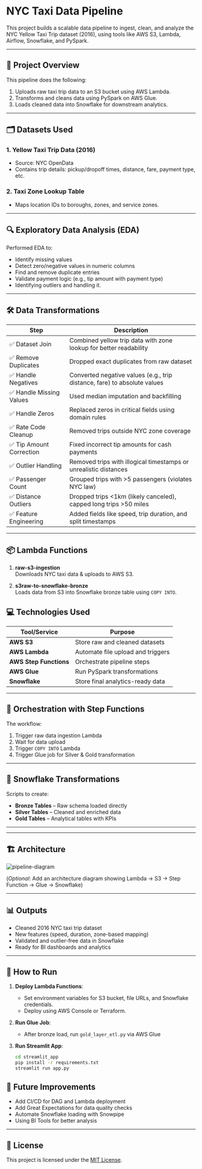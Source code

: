 # NYC Taxi Data Pipeline

This project builds a scalable data pipeline to ingest, clean, and analyze the NYC Yellow Taxi Trip dataset (2016), using tools like AWS S3, Lambda, Airflow, Snowflake, and PySpark.

---

## 🚀 Project Overview

This pipeline does the following:
1. Uploads raw taxi trip data to an S3 bucket using AWS Lambda.
2. Transforms and cleans data using PySpark on AWS Glue.
3. Loads cleaned data into Snowflake for downstream analytics.

---

## 🗂️ Datasets Used

### 1. Yellow Taxi Trip Data (2016)
- Source: NYC OpenData
- Contains trip details: pickup/dropoff times, distance, fare, payment type, etc.

### 2. Taxi Zone Lookup Table
- Maps location IDs to boroughs, zones, and service zones.

---

## 🔍 Exploratory Data Analysis (EDA)

Performed EDA to:
- Identify missing values
- Detect zero/negative values in numeric columns
- Find and remove duplicate entries
- Validate payment logic (e.g., tip amount with payment type)
- Identifying outliers and handling it.

---

## 🛠️ Data Transformations

| Step                        | Description                                                                 |
|----------------------------|-----------------------------------------------------------------------------|
| ✅ Dataset Join            | Combined yellow trip data with zone lookup for better readability           |
| ✅ Remove Duplicates       | Dropped exact duplicates from raw dataset                                   |
| ✅ Handle Negatives        | Converted negative values (e.g., trip distance, fare) to absolute values     |
| ✅ Handle Missing Values   | Used median imputation and backfilling                                       |
| ✅ Handle Zeros            | Replaced zeros in critical fields using domain rules                         |
| ✅ Rate Code Cleanup       | Removed trips outside NYC zone coverage                                     |
| ✅ Tip Amount Correction   | Fixed incorrect tip amounts for cash payments                                |
| ✅ Outlier Handling        | Removed trips with illogical timestamps or unrealistic distances             |
| ✅ Passenger Count         | Grouped trips with >5 passengers (violates NYC law)                          |
| ✅ Distance Outliers       | Dropped trips <1km (likely canceled), capped long trips >50 miles            |
| ✅ Feature Engineering     | Added fields like speed, trip duration, and split timestamps                 |

---


## 📦 Lambda Functions

1. **raw-s3-ingestion**  
   Downloads NYC taxi data & uploads to AWS S3.

2. **s3raw-to-snowflake-bronze**  
   Loads data from S3 into Snowflake bronze table using `COPY INTO`.

## 💻 Technologies Used

| Tool/Service     | Purpose                             |
|------------------|-------------------------------------|
| **AWS S3**        | Store raw and cleaned datasets      |
| **AWS Lambda**    | Automate file upload and triggers   |
| **AWS Step Functions** | Orchestrate pipeline steps     |
| **AWS Glue**      | Run PySpark transformations         |
| **Snowflake**     | Store final analytics-ready data    |


---

## 🔄 Orchestration with Step Functions

The workflow:
1. Trigger raw data ingestion Lambda
2. Wait for data upload
3. Trigger `COPY INTO` Lambda
4. Trigger Glue job for Silver & Gold transformation

---

## 🧬 Snowflake Transformations

Scripts to create:
- **Bronze Tables** – Raw schema loaded directly
- **Silver Tables** – Cleaned and enriched data
- **Gold Tables** – Analytical tables with KPIs

---

---

## 🏗️ Architecture

![pipeline-diagram](docs/nyc_pipeline_architecture.png)

(*Optional*: Add an architecture diagram showing Lambda → S3 → Step Function → Glue → Snowflake)

---

## 📊 Outputs

- Cleaned 2016 NYC taxi trip dataset
- New features (speed, duration, zone-based mapping)
- Validated and outlier-free data in Snowflake
- Ready for BI dashboards and analytics

---

## 🏁 How to Run

1. **Deploy Lambda Functions**: 
   - Set environment variables for S3 bucket, file URLs, and Snowflake credentials.
   - Deploy using AWS Console or Terraform.

2. **Run Glue Job**:
   - After bronze load, run `gold_layer_etl.py` via AWS Glue

3. **Run Streamlit App**:
   ```bash
   cd streamlit_app
   pip install -r requirements.txt
   streamlit run app.py

## 📌 Future Improvements

- Add CI/CD for DAG and Lambda deployment
- Add Great Expectations for data quality checks
- Automate Snowflake loading with Snowpipe
- Using BI Tools for better analysis

---

## 📎 License

This project is licensed under the [MIT License](LICENSE).